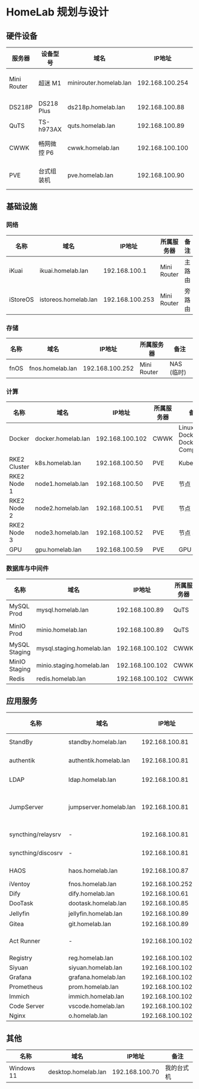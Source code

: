 # HomeLab 规划与设计

## 硬件设备

| 服务器 | 设备型号 | 域名 | IP地址 | 备注 |
| ---- | ---- | ---- | ---- | ---- |
| Mini Router | 超迷 M1    | minirouter.homelab.lan | 192.168.100.254 | 负责常驻服务，如软路由 |
| DS218P      | DS218 Plus | ds218p.homelab.lan    | 192.168.100.88  | NAS (按需启用) |
| QuTS        | TS-h973AX  | quts.homelab.lan      | 192.168.100.89  | NAS (常用) |
| CWWK        | 畅网微控 P6 | cwwk.homelab.lan      | 192.168.100.100 | 轻量工作站，承载 Docker |
| PVE         | 台式组装机  | pve.homelab.lan       | 192.168.100.90  | 计算工作站，承载 Kubernetes |

## 基础设施

### 网络

| 名称 | 域名 | IP地址 | 所属服务器 | 备注 |
| ---- | ---- | ---- | ---- | ---- |
| iKuai    | ikuai.homelab.lan    | 192.168.100.1   | Mini Router | 主路由 |
| iStoreOS | istoreos.homelab.lan | 192.168.100.253 | Mini Router | 旁路由 |

### 存储

| 名称 | 域名 | IP地址 | 所属服务器 | 备注 |
| ---- | ---- | ---- | ---- | ---- |
| fnOS | fnos.homelab.lan | 192.168.100.252 | Mini Router | NAS (临时) |

### 计算

| 名称 | 域名 | IP地址 | 所属服务器 | 备注 |
| ---- | ---- | ---- | ---- | ---- |
| Docker       | docker.homelab.lan | 192.168.100.102 | CWWK | Linux + Docker + Docker Compose |
| RKE2 Cluster | k8s.homelab.lan    | 192.168.100.50  | PVE  | Kubernetes |
| RKE2 Node 1  | node1.homelab.lan  | 192.168.100.50  | PVE  | 节点 1 |
| RKE2 Node 2  | node2.homelab.lan  | 192.168.100.51  | PVE  | 节点 2 |
| RKE2 Node 3  | node3.homelab.lan  | 192.168.100.52  | PVE  | 节点 3 |
| GPU          | gpu.homelab.lan    | 192.168.100.59  | PVE  | GPU |

### 数据库与中间件

| 名称 | 域名 | IP地址 | 所属服务器 | 备注 |
| ---- | ---- | ---- | ---- | ---- |
| MySQL Prod    | mysql.homelab.lan         | 192.168.100.89  | QuTS | 备份 |
| MinIO Prod    | minio.homelab.lan         | 192.168.100.89  | QuTS | 备份 |
| MySQL Staging | mysql.staging.homelab.lan | 192.168.100.102 | CWWK |  |
| MinIO Staging | minio.staging.homelab.lan | 192.168.100.102 | CWWK |  |
| Redis         | redis.homelab.lan         | 192.168.100.102 | CWWK |  |

## 应用服务

| 名称 | 域名 | IP地址 | 端口 | 部署在哪里 | 备注 |
| ---- | ---- | ---- | ---- | ---- | ---- |
| StandBy               | standby.homelab.lan      | 192.168.100.81  | 12345     | Mini Router | 1Panel |
| authentik             | authentik.homelab.lan    | 192.168.100.81  | 9000/9443 | StandBy     | 身份提供与验证 |
| LDAP                  | ldap.homelab.lan         | 192.168.100.81  | 389/636   | StandBy     | authentik ldap 端点 |
| JumpServer            | jumpserver.homelab.lan   | 192.168.100.81  | 8080/2222 | StandBy     | 堡垒机 (使用独立MySQL和Redis) |
| syncthing/relaysrv    | -                        | 192.168.100.81  | -         | StandBy     | Syncthing 中继 |
| syncthing/discosrv    | -                        | 192.168.100.81  | -         | StandBy     | Syncthing 服务发现 |
| HAOS                  | haos.homelab.lan         | 192.168.100.87  | 8123      | Mini Router | Home Assistant |
| iVentoy               | fnos.homelab.lan         | 192.168.100.252 | 26000     | fnOS        | PXE |
| Dify                  | dify.homelab.lan         | 192.168.100.61  | -         | PVE         |  |
| DooTask               | dootask.homelab.lan      | 192.168.100.85  | -         | PVE         |  |
| Jellyfin              | jellyfin.homelab.lan     | 192.168.100.89  | 8096/8920 | QuTS        | 影视 |
| Gitea                 | git.homelab.lan          | 192.168.100.89  | 3000/2222 | QuTS        |  |
| Act Runner            | -                        | 192.168.100.102 | 8088      | Docker      | Gitea Actions Runner |
| Registry              | reg.homelab.lan          | 192.168.100.102 | -         | Docker      |  |
| Siyuan                | siyuan.homelab.lan       | 192.168.100.102 | -         | Docker      |  |
| Grafana               | grafana.homelab.lan      | 192.168.100.102 | -         | Docker      |  |
| Prometheus            | prom.homelab.lan         | 192.168.100.102 | -         | Docker      |  |
| Immich                | immich.homelab.lan       | 192.168.100.102 | -         | Docker      |  |
| Code Server           | vscode.homelab.lan       | 192.168.100.102 | -         | Docker      |  |
| Nginx                 | o.homelab.lan            | 192.168.100.102 | -         | Docker      |  |

## 其他

| 名称 | 域名 | IP地址 | 备注 |
| ---- | ---- | ---- | ---- |
| Windows 11 | desktop.homelab.lan | 192.168.100.70 | 我的台式机 |
